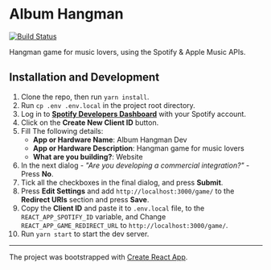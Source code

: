 # Album Hangman

[![Build Status](https://travis-ci.org/guytepper/album-hangman.svg?branch=master)](https://travis-ci.org/guytepper/album-hangman)

Hangman game for music lovers, using the Spotify & Apple Music APIs.

## Installation and Development

1. Clone the repo, then run `yarn install`.
2. Run `cp .env .env.local` in the project root directory.
3. Log in to [**Spotify Developers Dashboard**](https://developer.spotify.com/dashboard) with your Spotify account.
4. Click on the **Create New Client ID** button.
5. Fill The following details:
   - **App or Hardware Name**: Album Hangman Dev
   - **App or Hardware Description**: Hangman game for music lovers
   - **What are you building?**: Website
6. In the next dialog - _"Are you developing a commercial integration?"_ - Press **No**.
7. Tick all the checkboxes in the final dialog, and press **Submit**.
8. Press **Edit Settings** and add `http://localhost:3000/game/` to the **Redirect URIs** section and press **Save**.
9. Copy the **Client ID** and paste it to `.env.local` file, to the `REACT_APP_SPOTIFY_ID` variable, and Change `REACT_APP_GAME_REDIRECT_URL` to `http://localhost:3000/game/`.
10. Run `yarn start` to start the dev server.

---

The project was bootstrapped with [Create React App](https://github.com/facebookincubator/create-react-app).
